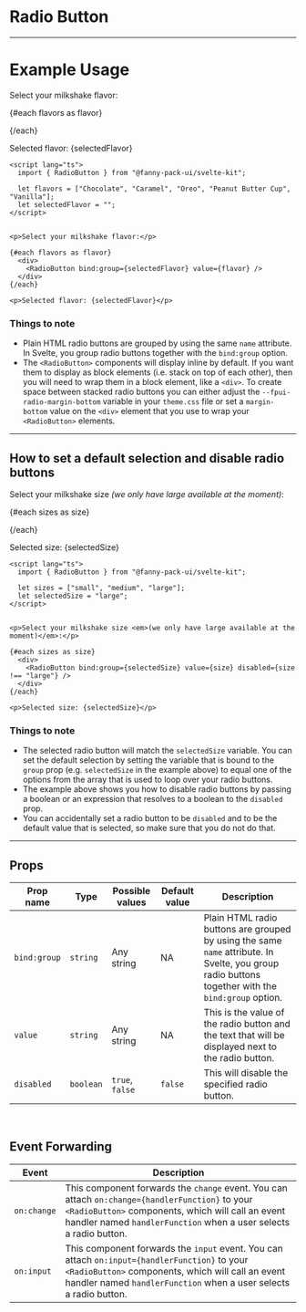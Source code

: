 <script lang="ts">
  import { RadioButton } from "/src/lib";

  let flavors = ["Chocolate", "Caramel", "Oreo", "Peanut Butter Cup", "Vanilla"];
  let selectedFlavor = "";

  let sizes = ["small", "medium", "large"];
  let selectedSize = "large";
</script>

# Radio Button

---

# Example Usage

<p>Select your milkshake flavor:</p>

{#each flavors as flavor}
  <div>
    <RadioButton bind:group={selectedFlavor} value={flavor} />
  </div>
{/each}

<p>Selected flavor: {selectedFlavor}</p>


```svelte
<script lang="ts">
  import { RadioButton } from "@fanny-pack-ui/svelte-kit";

  let flavors = ["Chocolate", "Caramel", "Oreo", "Peanut Butter Cup", "Vanilla"];
  let selectedFlavor = "";
</script>


<p>Select your milkshake flavor:</p>

{#each flavors as flavor}
  <div>
    <RadioButton bind:group={selectedFlavor} value={flavor} />
  </div>
{/each}

<p>Selected flavor: {selectedFlavor}</p>
```

### Things to note
* Plain HTML radio buttons are grouped by using the same `name` attribute. In Svelte, you group radio buttons together with the `bind:group` option.
* The `<RadioButton>` components will display inline by default. If you want them to display as block elements (i.e. stack on top of each other), then you will need to wrap them in a block element, like a `<div>`. To create space between stacked radio buttons you can either adjust the `--fpui-radio-margin-bottom` variable in your `theme.css` file or set a `margin-bottom` value on the `<div>` element that you use to wrap your `<RadioButton>` elements.

---

## How to set a default selection and disable radio buttons

<p>Select your milkshake size <em>(we only have large available at the moment)</em>:</p>

{#each sizes as size}
  <div>
    <RadioButton bind:group={selectedSize} value={size} disabled={size !== "large"} />
  </div>
{/each}

<p>Selected size: {selectedSize}</p>

```svelte
<script lang="ts">
  import { RadioButton } from "@fanny-pack-ui/svelte-kit";

  let sizes = ["small", "medium", "large"];
  let selectedSize = "large";
</script>


<p>Select your milkshake size <em>(we only have large available at the moment)</em>:</p>

{#each sizes as size}
  <div>
    <RadioButton bind:group={selectedSize} value={size} disabled={size !== "large"} />
  </div>
{/each}

<p>Selected size: {selectedSize}</p>
```

### Things to note
* The selected radio button will match the `selectedSize` variable. You can set the default selection by setting the variable that is bound to the `group` prop (e.g. `selectedSize` in the example above) to equal one of the options from the array that is used to loop over your radio buttons.
* The example above shows you how to disable radio buttons by passing a boolean or an expression that resolves to a boolean to the `disabled` prop.
* You can accidentally set a radio button to be `disabled` and to be the default value that is selected, so make sure that you do not do that.

---

## Props
| Prop name | Type | Possible values | Default value | Description |
| --------- | ---- | --------------- | ------------- | ----------- |
| `bind:group` | `string` | Any string | NA | Plain HTML radio buttons are grouped by using the same `name` attribute. In Svelte, you group radio buttons together with the `bind:group` option. |
| `value` | `string` | Any string | NA | This is the value of the radio button and the text that will be displayed next to the radio button. |
| `disabled` | `boolean` | `true`, `false` | `false` | This will disable the specified radio button. |

<br>

## Event Forwarding
| Event | Description |
| ----- | ----------- |
| `on:change` | This component forwards the `change` event. You can attach `on:change={handlerFunction}` to your `<RadioButton>` components, which will call an event handler named `handlerFunction` when a user selects a radio button. |
| `on:input` | This component forwards the `input` event. You can attach `on:input={handlerFunction}` to your `<RadioButton>` components, which will call an event handler named `handlerFunction` when a user selects a radio button. |
